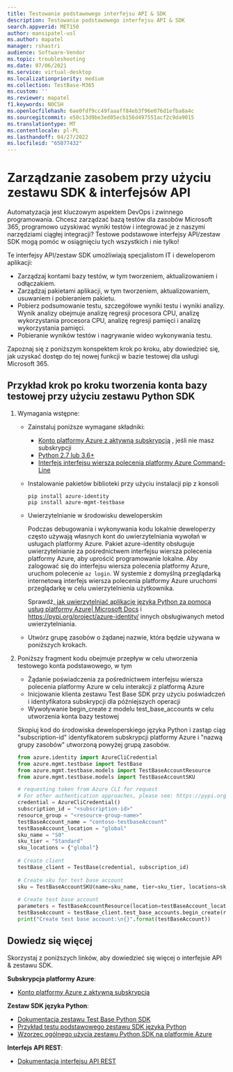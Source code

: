 ```yaml
---
title: Testowanie podstawowego interfejsu API & SDK
description: Testowanie podstawowego interfejsu API & SDK
search.appverid: MET150
author: mansipatel-usl
ms.author: mapatel
manager: rshastri
audience: Software-Vendor
ms.topic: troubleshooting
ms.date: 07/06/2021
ms.service: virtual-desktop
ms.localizationpriority: medium
ms.collection: TestBase-M365
ms.custom: ''
ms.reviewer: mapatel
f1.keywords: NOCSH
ms.openlocfilehash: 6ae0fdf9cc49faaaff84eb3f96e076d1efba8a4c
ms.sourcegitcommit: e50c13d9be3ed05ecb156d497551acf2c9da9015
ms.translationtype: MT
ms.contentlocale: pl-PL
ms.lasthandoff: 04/27/2022
ms.locfileid: "65077432"
---
```

# <a name="manage-your-resource-with-sdk--apis"></a>Zarządzanie zasobem przy użyciu zestawu SDK & interfejsów API

Automatyzacja jest kluczowym aspektem DevOps i zwinnego programowania. Chcesz zarządzać bazą testów dla zasobów Microsoft 365, programowo uzyskiwać wyniki testów i integrować je z naszymi narzędziami ciągłej integracji? Testowe podstawowe interfejsy API/zestaw SDK mogą pomóc w osiągnięciu tych wszystkich i nie tylko!

Te interfejsy API/zestaw SDK umożliwiają specjalistom IT i deweloperom aplikacji:

- Zarządzaj kontami bazy testów, w tym tworzeniem, aktualizowaniem i odłączakiem.
- Zarządzaj pakietami aplikacji, w tym tworzeniem, aktualizowaniem, usuwaniem i pobieraniem pakietu.
- Pobierz podsumowanie testu, szczegółowe wyniki testu i wyniki analizy. Wynik analizy obejmuje analizę regresji procesora CPU, analizę wykorzystania procesora CPU, analizę regresji pamięci i analizę wykorzystania pamięci.
- Pobieranie wyników testów i nagrywanie wideo wykonywania testu.

Zapoznaj się z poniższym konspektem krok po kroku, aby dowiedzieć się, jak uzyskać dostęp do tej nowej funkcji w bazie testowej dla usługi Microsoft 365.

## <a name="a-step-by-step-example-of-test-base-account-creation-by-using-python-sdk"></a>Przykład krok po kroku tworzenia konta bazy testowej przy użyciu zestawu Python SDK

1. Wymagania wstępne:

   - Zainstaluj poniższe wymagane składniki:

     - [Konto platformy Azure z aktywną subskrypcją](https://azure.microsoft.com/free/?utm_source=campaign&utm_campaign=python-dev-center&mktingSource=environment-setup) , jeśli nie masz subskrypcji
     - [Python 2.7 lub 3.6+](https://www.python.org/downloads)
     - [Interfejs interfejsu wiersza polecenia platformy Azure Command-Line](/cli/azure/install-azure-cli)

   - Instalowanie pakietów biblioteki przy użyciu instalacji pip z konsoli

     ```console
     pip install azure-identity
     pip install azure-mgmt-testbase
     ```

   - Uwierzytelnianie w środowisku deweloperskim

     Podczas debugowania i wykonywania kodu lokalnie deweloperzy często używają własnych kont do uwierzytelniania wywołań w usługach platformy Azure. Pakiet azure-identity obsługuje uwierzytelnianie za pośrednictwem interfejsu wiersza polecenia platformy Azure, aby uprościć programowanie lokalne. Aby zalogować się do interfejsu wiersza polecenia platformy Azure, uruchom polecenie `az login`. W systemie z domyślną przeglądarką internetową interfejs wiersza polecenia platformy Azure uruchomi przeglądarkę w celu uwierzytelnienia użytkownika.

     Sprawdź[, jak uwierzytelniać aplikacje języka Python za pomocą usług platformy Azure| Microsoft Docs](/azure/developer/python/azure-sdk-authenticate) i <https://pypi.org/project/azure-identity/> innych obsługiwanych metod uwierzytelniania.

   - Utwórz grupę zasobów o żądanej nazwie, która będzie używana w poniższych krokach.

2. Poniższy fragment kodu obejmuje przepływ w celu utworzenia testowego konta podstawowego, w tym

   - Żądanie poświadczenia za pośrednictwem interfejsu wiersza polecenia platformy Azure w celu interakcji z platformą Azure
   - Inicjowanie klienta zestawu Test Base SDK przy użyciu poświadczeń i identyfikatora subskrypcji dla późniejszych operacji
   - Wywoływanie begin_create z modelu test_base_accounts w celu utworzenia konta bazy testowej

   Skopiuj kod do środowiska deweloperskiego języka Python i zastąp ciąg "subscription-id" identyfikatorem subskrypcji platformy Azure i "nazwą grupy zasobów" utworzoną powyżej grupą zasobów.

   ```python
   from azure.identity import AzureCliCredential
   from azure.mgmt.testbase import TestBase
   from azure.mgmt.testbase.models import TestBaseAccountResource
   from azure.mgmt.testbase.models import TestBaseAccountSKU

   # requesting token from Azure CLI for request
   # For other authentication approaches, please see: https://pypi.org/project/azure-identity/
   credential = AzureCliCredential()
   subscription_id = "<subscription-id>"
   resource_group = "<resource-group-name>"
   testBaseAccount_name = "contoso-testbaseAccount"
   testBaseAccount_location = "global"
   sku_name = "S0"
   sku_tier = "Standard"
   sku_locations = {"global"}
  
   # Create client
   testBase_client = TestBase(credential, subscription_id)
  
   # Create sku for test base account
   sku = TestBaseAccountSKU(name=sku_name, tier=sku_tier, locations=sku_locations)
  
   # Create test base account
   parameters = TestBaseAccountResource(location=testBaseAccount_location, sku=sku)
   testBaseAccount = testBase_client.test_base_accounts.begin_create(resource_group, testBaseAccount_name, parameters).result()
   print("Create test base account:\n{}".format(testBaseAccount))
   ```

## <a name="learn-more"></a>Dowiedz się więcej

Skorzystaj z poniższych linków, aby dowiedzieć się więcej o interfejsie API & zestawu SDK.

**Subskrypcja platformy Azure**:

- [Konto platformy Azure z aktywną subskrypcją](https://azure.microsoft.com/free/?utm_source=campaign&utm_campaign=python-dev-center&mktingSource=environment-setup)

**Zestaw SDK języka Python**:

- [Dokumentacja zestawu Test Base Python SDK](/python/api/overview/azure/mgmt-testbase-readme)
- [Przykład testu podstawowego zestawu SDK języka Python](https://aka.ms/testbase-sample-py)
- [Wzorzec ogólnego użycia zestawu Python SDK na platformie Azure](/azure/developer/python/sdk/azure-sdk-library-usage-patterns)

**Interfejs API REST**:

- [Dokumentacja interfejsu API REST](https://aka.ms/testbase-api)
